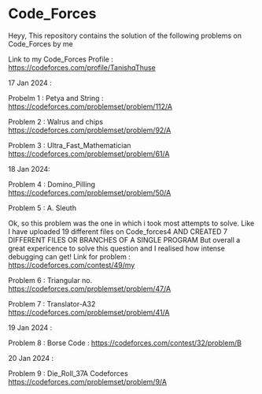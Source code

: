 # Code_Forces

Heyy, This repository contains the solution of the following problems on Code_Forces by me 

Link to my Code_Forces Profile : https://codeforces.com/profile/TanishqThuse

17 Jan 2024 :

Probelm 1 : Petya and String :
https://codeforces.com/problemset/problem/112/A

Problem 2 : Walrus and chips
https://codeforces.com/problemset/problem/92/A

Problem 3 : Ultra_Fast_Mathematician
https://codeforces.com/problemset/problem/61/A

18 Jan 2024:

Problem 4 : Domino_Pilling
https://codeforces.com/problemset/problem/50/A

Problem 5 : A. Sleuth

Ok, so this problem was the one in which i took most attempts to solve.
Like I have uploaded 19 different files on Code_forces4
AND CREATED 7 DIFFERENT FILES OR BRANCHES OF A SINGLE PROGRAM
But overall a great expericence to solve this question and I realised how 
intense debugging can get!
Link for problem : https://codeforces.com/contest/49/my

Problem 6 : Triangular no.
https://codeforces.com/problemset/problem/47/A

Problem 7 : Translator-A32
https://codeforces.com/problemset/problem/41/A

19 Jan 2024 :

Problem 8 : Borse Code : 
https://codeforces.com/contest/32/problem/B

20 Jan 2024 :

Problem 9 : Die_Roll_37A Codeforces
https://codeforces.com/problemset/problem/9/A

